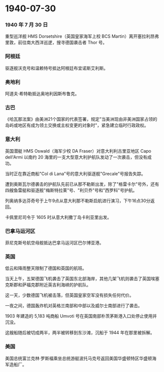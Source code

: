 # 1940-07-30

### 1940 年 7 月 30 日

重型巡洋舰 HMS Dorsetshire（英国皇家海军上校 BCS
Martin）离开塞拉利昂弗里敦，前往南大西洋巡逻，搜寻德国袭击者 Thor 号。

### 阿根廷

驱逐舰沃克号和温赖特号抵达阿根廷布宜诺斯艾利斯。

### 奥地利

阿道夫·希特勒抵达奥地利因斯布鲁克。

### 古巴

《哈瓦那法案》由美洲21个国家的代表签署，规定"当美洲现由非美洲国家占领的岛屿或地区有成为领土交换或主权变更的对象时"，紧急建立临时行政政权。

### 意大利

英国潜艇 HMS Oswald（海军少校 DA Fraser）对意大利利古里亚地区 Capo
dell\'Armi 以南约 20
海里的一支大型意大利护航队发动了一次袭击，但没有成功。

当时正在靠近商船"Col di Lana"号的意大利驱逐舰"Grecale"号报告失踪。

遭到奥斯瓦尔德袭击的护航队先前已从那不勒斯出发，除了"格雷卡尔"号外，还有四艘鱼雷艇和驱逐舰"梅斯特拉莱"号、"利贝乔"号和"西罗科"号护航。

列奥纳多达芬奇号于上午9点从意大利那不勒斯启航进行演习，下午16点30分返回。

卡佩里尼司令于 1605 时从意大利撒丁岛卡利亚里出发。

### 巴拿马运河区

菲尼克斯号航空母舰抵达巴拿马运河区巴尔博亚港。

### 英国

低云和降雨整天限制了德国和英国的航班。

当天上午，五架德国飞机袭击了英国东北部海岸，其他几架飞机则袭击了英国埃塞克斯郡和萨福克郡附近英吉利海峡的护航队。

这一天，少数德国飞机被击落，但英国皇家空军没有损失任何代价。

一夜之间，德国轰炸机对英格兰南部和中部以及威尔士南部进行了袭击。

1903 年建造的 5,183 吨商船 Umvoti
号在英国南部朴茨茅斯港入口处停止使用并沉没。

这艘船随后被切成两半，两半被转移到东沙滩，沉船于 1944 年在那里被拆解。

### 美国

美国总统富兰克林·罗斯福乘坐总统游艇波托马克号返回美国华盛顿特区华盛顿海军造船厂。